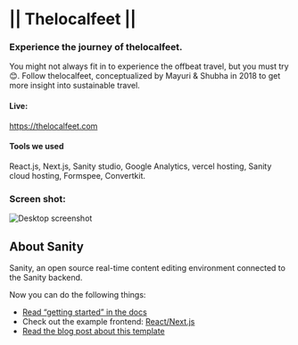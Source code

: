 # || Thelocalfeet ||

### Experience the journey of thelocalfeet.

You might not always fit in to experience the offbeat travel, but you must try😊. Follow thelocalfeet, conceptualized by Mayuri & Shubha in 2018 to get more insight into sustainable travel.

#### Live:

https://thelocalfeet.com

#### Tools we used

React.js, Next.js, Sanity studio, Google Analytics, vercel hosting, Sanity cloud hosting, Formspee, Convertkit.

### Screen shot:

![Desktop screenshot](https://github.com/SujoyKrHaldar/thelocalfeet.com-v2/blob/main/preview/Desktop.png)

## About Sanity

Sanity, an open source real-time content editing environment connected to the Sanity backend.

Now you can do the following things:

- [Read “getting started” in the docs](https://www.sanity.io/docs/introduction/getting-started?utm_source=readme)
- Check out the example frontend: [React/Next.js](https://github.com/sanity-io/tutorial-sanity-blog-react-next)
- [Read the blog post about this template](https://www.sanity.io/blog/build-your-own-blog-with-sanity-and-next-js?utm_source=readme)
